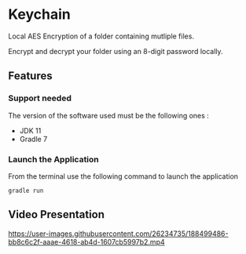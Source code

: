 # Keychain

Local AES Encryption of a folder containing mutliple files.

Encrypt and decrypt your folder using an 8-digit password locally.

## Features

### Support needed

The version of the software used must be the following ones :

- JDK 11
- Gradle 7

### Launch the Application

From the terminal use the following command to launch the application

```properties
gradle run
```  

## Video Presentation

https://user-images.githubusercontent.com/26234735/188499486-bb8c6c2f-aaae-4618-ab4d-1607cb5997b2.mp4

